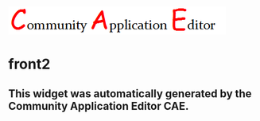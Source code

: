 ![CAE](https://github.com/CAETESTRWTH/CAE-Deployment-Temp/blob/gh-pages/frontendComponent-4/img/logo.png)  

front2
===================


This widget was automatically generated by the Community Application Editor CAE.  
---------------
